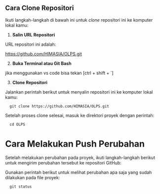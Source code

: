 ## Cara Clone Repositori

Ikuti langkah-langkah di bawah ini untuk *clone* repositori ini ke komputer lokal kamu:

1. **Salin URL Repositori**
   
URL repositori ini adalah:

  https://github.com/HIMASIA/OLPS.git

2. **Buka Terminal atau Git Bash**

jika menggunakan vs code bisa tekan [ctrl + shift + `]

3. **Clone Repositori**

Jalankan perintah berikut untuk menyalin repositori ini ke komputer lokal kamu:

      git clone https://github.com/HIMASIA/OLPS.git

Setelah proses clone selesai, masuk ke direktori proyek dengan perintah:

      cd OLPS

# Cara Melakukan Push Perubahan

   Setelah melakukan perubahan pada proyek, ikuti langkah-langkah berikut untuk mengirim perubahan tersebut ke repositori GitHub:
    
   Gunakan perintah berikut untuk melihat perubahan apa saja yang sudah dilakukan pada file proyek:
    
      git status

  
